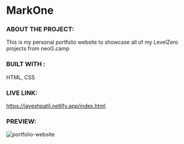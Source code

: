 # MarkOne

### ABOUT THE PROJECT:

  This is my personal portfolio website to showcase all of my LevelZero projects from neoG.camp

### BUILT WITH : 
  
  HTML, CSS
  
### LIVE LINK:

  https://jayeshpatil.netlify.app/index.html

### PREVIEW:
  ![portfolio-website](https://user-images.githubusercontent.com/87223296/205587039-69dfc9ae-c9e3-40f5-8851-8994bc3ee42b.jpg)

